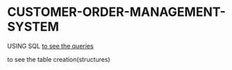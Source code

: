 # CUSTOMER-ORDER-MANAGEMENT-SYSTEM
USING SQL
[to see the queries](https://github.com/bhuvan1509/CUSTOMER-ORDER-MANAGEMENT-SYSTEM/blob/main/README.md)

to see the table creation(structures)
